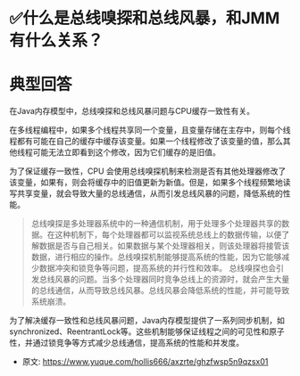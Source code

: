 # ✅什么是总线嗅探和总线风暴，和JMM有什么关系？
<!--page header-->

<a name="wmcMn"></a>
# 典型回答

在Java内存模型中，总线嗅探和总线风暴问题与CPU缓存一致性有关。

在多线程编程中，如果多个线程共享同一个变量，且变量存储在主存中，则每个线程都有可能在自己的缓存中缓存该变量。如果一个线程修改了该变量的值，那么其他线程可能无法立即看到这个修改，因为它们缓存的是旧值。

为了保证缓存一致性，CPU 会使用总线嗅探机制来检测是否有其他处理器修改了该变量，如果有，则会将缓存中的旧值更新为新值。但是，如果多个线程频繁地读写共享变量，就会导致大量的总线通信，从而引发总线风暴的问题，降低系统的性能。

> 总线嗅探是多处理器系统中的一种通信机制，用于处理多个处理器共享的数据。在这种机制下，每个处理器都可以监视系统总线上的数据传输，以便了解数据是否与自己相关。如果数据与某个处理器相关，则该处理器将接管该数据，进行相应的操作。总线嗅探机制能够提高系统的性能，因为它能够减少数据冲突和锁竞争等问题，提高系统的并行性和效率。
> 总线嗅探也会引发总线风暴的问题。当多个处理器同时竞争总线上的资源时，就会产生大量的总线通信，从而导致总线风暴。总线风暴会降低系统的性能，并可能导致系统崩溃。


为了解决缓存一致性和总线风暴问题，Java内存模型提供了一系列同步机制，如synchronized、ReentrantLock等。这些机制能够保证线程之间的可见性和原子性，并通过锁竞争等方式减少总线通信，提高系统的性能和并发度。


<!--page footer-->
- 原文: <https://www.yuque.com/hollis666/axzrte/ghzfwsp5n9qzsx01>